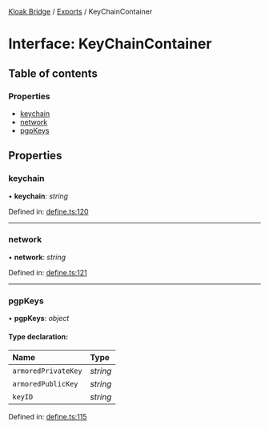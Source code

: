 [Kloak Bridge](../README.md) / [Exports](../modules.md) / KeyChainContainer

# Interface: KeyChainContainer

## Table of contents

### Properties

- [keychain](keychaincontainer.md#keychain)
- [network](keychaincontainer.md#network)
- [pgpKeys](keychaincontainer.md#pgpkeys)

## Properties

### keychain

• **keychain**: *string*

Defined in: [define.ts:120](https://github.com/CoNET-project/kloak-bridge/blob/94a2fac/src/define.ts#L120)

___

### network

• **network**: *string*

Defined in: [define.ts:121](https://github.com/CoNET-project/kloak-bridge/blob/94a2fac/src/define.ts#L121)

___

### pgpKeys

• **pgpKeys**: *object*

#### Type declaration:

Name | Type |
:------ | :------ |
`armoredPrivateKey` | *string* |
`armoredPublicKey` | *string* |
`keyID` | *string* |

Defined in: [define.ts:115](https://github.com/CoNET-project/kloak-bridge/blob/94a2fac/src/define.ts#L115)

